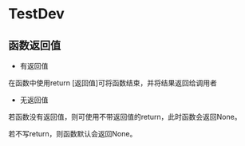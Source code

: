 # TestDev
## 函数返回值
- 有返回值 

在函数中使用return [返回值]可将函数结束，并将结果返回给调用者
- 无返回值 

若函数没有返回值，则可使用不带返回值的return，此时函数会返回None。 

若不写return，则函数默认会返回None。